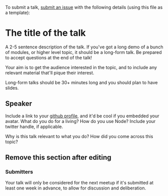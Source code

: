 To submit a talk, [submit an issue](http://github.com/baynode/baynode/issues) with the following details (using this file as a template):


# The title of the talk

A 2-5 sentence description of the talk. If you've got a long demo of a bunch of modules, or higher level topic,
it should be a long-form talk. Be prepared to accept questions at the end of the talk!

Your aim is to get the audience interested in the topic, and to include any relevant material that'll
pique their interest. 

Long-form talks should be 30+ minutes long and you should plan to have slides.

## Speaker <Your Name>

Include a link to your [github profile](https://github.com/baynode/), and it'd be cool if you 
embedded your avatar. What do you do for a living? How do you use Node? Include your twitter handle, if
applicable.

Why is this talk relevant to what you do? How did you come across this topic?

## Remove this section after editing

### Submitters

Your talk will only be considered for the next meetup if it's submitted at least one week in advance, to allow for discussion
and deliberation.
